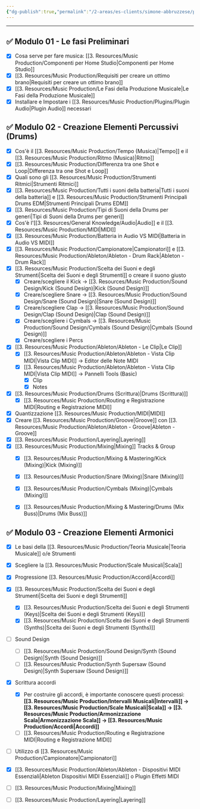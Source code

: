 ```yaml
---
{"dg-publish":true,"permalink":"/2-areas/es-clients/simone-abbruzzese/programma-produzione-musicale-con-ableton-simone-abbruzzese/"}
---
```




---
## ✅ Modulo 01 - Le fasi Preliminari

- [x] Cosa serve per fare musica: [[3. Resources/Music Production/Componenti per Home Studio\|Componenti per Home Studio]]
- [x] [[3. Resources/Music Production/Requisiti per creare un ottimo brano\|Requisiti per creare un ottimo brano]]
- [x] [[3. Resources/Music Production/Le Fasi della Produzione Musicale\|Le Fasi della Produzione Musicale]]
- [x] Installare e Impostare i [[3. Resources/Music Production/Plugins/Plugin Audio\|Plugin Audio]] necessari

## ✅ Modulo 02 - Creazione Elementi Percussivi (Drums)

- [x] Cos'è il [[3. Resources/Music Production/Tempo (Musica)\|Tempo]] e il [[3. Resources/Music Production/Ritmo (Musica)\|Ritmo]]
- [x] [[3. Resources/Music Production/Differenza tra one Shot e Loop\|Differenza tra one Shot e Loop]]
- [x] Quali sono gli [[3. Resources/Music Production/Strumenti Ritmici\|Strumenti Ritmici]]
- [x] [[3. Resources/Music Production/Tutti i suoni della batteria\|Tutti i suoni della batteria]] e [[3. Resources/Music Production/Strumenti Principali Drums EDM\|Strumenti Principali Drums EDM]]
- [x] [[3. Resources/Music Production/Tipi di Suoni della Drums per generi\|Tipi di Suoni della Drums per generi]]
- [x] Cos'è l'[[3. Resources/General Knowledge/Audio\|Audio]] e il [[3. Resources/Music Production/MIDI\|MIDI]]
- [x] [[3. Resources/Music Production/Batteria in Audio VS MIDI\|Batteria in Audio VS MIDI]]
- [x] [[3. Resources/Music Production/Campionatore\|Campionatori]] e [[3. Resources/Music Production/Ableton/Ableton - Drum Rack\|Ableton - Drum Rack]]
- [x] [[3. Resources/Music Production/Scelta dei Suoni e degli Strumenti\|Scelta dei Suoni e degli Strumenti]] o creare il suono giusto
	- [x] Creare/scegliere il Kick → [[3. Resources/Music Production/Sound Design/Kick (Sound Design)\|Kick (Sound Design)]]
	- [x] Creare/scegliere Snare → [[3. Resources/Music Production/Sound Design/Snare (Sound Design)\|Snare (Sound Design)]]
	- [x] Creare/scegliere Clap → [[3. Resources/Music Production/Sound Design/Clap (Sound Design)\|Clap (Sound Design)]]
	- [x] Creare/scegliere i Cymbals → [[3. Resources/Music Production/Sound Design/Cymbals (Sound Design)\|Cymbals (Sound Design)]]
	- [x] Creare/scegliere i Percs
- [x] [[3. Resources/Music Production/Ableton/Ableton - Le Clip\|Le Clip]] 
	- [x] [[3. Resources/Music Production/Ableton/Ableton - Vista Clip MIDI\|Vista Clip MIDI]] → Editor delle Note MIDI
	- [x] [[3. Resources/Music Production/Ableton/Ableton - Vista Clip MIDI\|Vista Clip MIDI]] → Pannelli Tools (Basic)
		- [x] Clip
		- [x] Notes
- [x] [[3. Resources/Music Production/Drums (Scrittura)\|Drums (Scrittura)]]
	- [x] [[3. Resources/Music Production/Routing e Registrazione MIDI\|Routing e Registrazione MIDI]]
- [x] Quantizzazione [[3. Resources/Music Production/MIDI\|MIDI]]
- [x] Creare [[3. Resources/Music Production/Groove\|Groove]] con [[3. Resources/Music Production/Ableton/Ableton - Groove\|Ableton - Groove]]
- [x] [[3. Resources/Music Production/Layering\|Layering]]
- [x] [[3. Resources/Music Production/Mixing\|Mixing]] Tracks & Group
	- [x] [[3. Resources/Music Production/Mixing & Mastering/Kick (Mixing)\|Kick (Mixing)]]
	- [x] [[3. Resources/Music Production/Snare (Mixing)\|Snare (Mixing)]]
	- [x] [[3. Resources/Music Production/Cymbals (Mixing)\|Cymbals (Mixing)]]
	- [x] [[3. Resources/Music Production/Mixing & Mastering/Drums (Mix Buss)\|Drums (Mix Buss)]]


## ✅ Modulo 03 - Creazione Elementi Armonici


- [x] Le basi della [[3. Resources/Music Production/Teoria Musicale\|Teoria Musicale]] o/e Strumenti
- [x] Scegliere la [[3. Resources/Music Production/Scale Musicali\|Scala]]
- [x] Progressione [[3. Resources/Music Production/Accordi\|Accordi]]
- [x] [[3. Resources/Music Production/Scelta dei Suoni e degli Strumenti\|Scelta dei Suoni e degli Strumenti]]
	- [x] [[3. Resources/Music Production/Scelta dei Suoni e degli Strumenti (Keys)\|Scelta dei Suoni e degli Strumenti (Keys)]]
	- [x] [[3. Resources/Music Production/Scelta dei Suoni e degli Strumenti (Synths)\|Scelta dei Suoni e degli Strumenti (Synths)]]
- [ ] Sound Design
	- [ ] [[3. Resources/Music Production/Sound Design/Synth (Sound Design)\|Synth (Sound Design)]]
	- [ ] [[3. Resources/Music Production/Synth Supersaw (Sound Design)\|Synth Supersaw (Sound Design)]]
- [x] Scrittura accordi
	- [x] Per costruire gli accordi, è importante conoscere questi processi: **[[3. Resources/Music Production/Intervalli Musicali\|Intervalli]] → [[3. Resources/Music Production/Scale Musicali\|Scala]] → [[3. Resources/Music Production/Armonizzazione Scala\|Armonizzazione Scala]] → [[3. Resources/Music Production/Accordi\|Accordi]]**
	- [ ] [[3. Resources/Music Production/Routing e Registrazione MIDI\|Routing e Registrazione MIDI]]
- [ ] Utilizzo di [[3. Resources/Music Production/Campionatore\|Campionatori]]
- [x] [[3. Resources/Music Production/Ableton/Ableton - Dispositivi MIDI Essenziali\|Ableton Dispositivi MIDI Essenziali]] o Plugin Effetti MIDI
- [ ] [[3. Resources/Music Production/Mixing\|Mixing]]
- [ ] [[3. Resources/Music Production/Layering\|Layering]]



